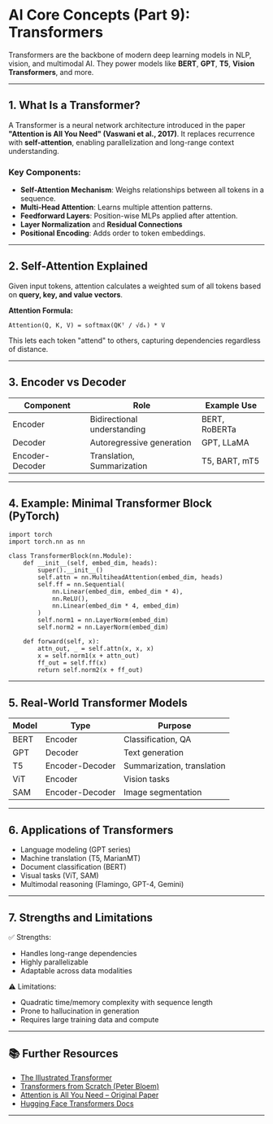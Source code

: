 # AI Core Concepts (Part 9): Transformers

Transformers are the backbone of modern deep learning models in NLP, vision, and multimodal AI. They power models like **BERT**, **GPT**, **T5**, **Vision Transformers**, and more.

---

## 1. What Is a Transformer?

A Transformer is a neural network architecture introduced in the paper **"Attention is All You Need" (Vaswani et al., 2017)**. It replaces recurrence with **self-attention**, enabling parallelization and long-range context understanding.

### Key Components:
- **Self-Attention Mechanism**: Weighs relationships between all tokens in a sequence.
- **Multi-Head Attention**: Learns multiple attention patterns.
- **Feedforward Layers**: Position-wise MLPs applied after attention.
- **Layer Normalization** and **Residual Connections**
- **Positional Encoding**: Adds order to token embeddings.

---

## 2. Self-Attention Explained

Given input tokens, attention calculates a weighted sum of all tokens based on **query, key, and value vectors**.

**Attention Formula:**
```
Attention(Q, K, V) = softmax(QKᵀ / √dₖ) * V
```

This lets each token "attend" to others, capturing dependencies regardless of distance.

---

## 3. Encoder vs Decoder

| Component | Role                          | Example Use           |
|----------|-------------------------------|------------------------|
| Encoder  | Bidirectional understanding    | BERT, RoBERTa          |
| Decoder  | Autoregressive generation      | GPT, LLaMA             |
| Encoder-Decoder | Translation, Summarization | T5, BART, mT5         |

---

## 4. Example: Minimal Transformer Block (PyTorch)
```
import torch
import torch.nn as nn

class TransformerBlock(nn.Module):
    def __init__(self, embed_dim, heads):
        super().__init__()
        self.attn = nn.MultiheadAttention(embed_dim, heads)
        self.ff = nn.Sequential(
            nn.Linear(embed_dim, embed_dim * 4),
            nn.ReLU(),
            nn.Linear(embed_dim * 4, embed_dim)
        )
        self.norm1 = nn.LayerNorm(embed_dim)
        self.norm2 = nn.LayerNorm(embed_dim)

    def forward(self, x):
        attn_out, _ = self.attn(x, x, x)
        x = self.norm1(x + attn_out)
        ff_out = self.ff(x)
        return self.norm2(x + ff_out)
```

---

## 5. Real-World Transformer Models

| Model   | Type         | Purpose                    |
|---------|--------------|----------------------------|
| BERT    | Encoder       | Classification, QA         |
| GPT     | Decoder       | Text generation            |
| T5      | Encoder-Decoder| Summarization, translation|
| ViT     | Encoder       | Vision tasks               |
| SAM     | Encoder-Decoder | Image segmentation       |

---

## 6. Applications of Transformers

- Language modeling (GPT series)
- Machine translation (T5, MarianMT)
- Document classification (BERT)
- Visual tasks (ViT, SAM)
- Multimodal reasoning (Flamingo, GPT-4, Gemini)

---

## 7. Strengths and Limitations

✅ Strengths:
- Handles long-range dependencies
- Highly parallelizable
- Adaptable across data modalities

⚠️ Limitations:
- Quadratic time/memory complexity with sequence length
- Prone to hallucination in generation
- Requires large training data and compute

---

## 📚 Further Resources

- [The Illustrated Transformer](https://jalammar.github.io/illustrated-transformer/)
- [Transformers from Scratch (Peter Bloem)](https://peterbloem.nl/blog/transformers)
- [Attention is All You Need – Original Paper](https://arxiv.org/abs/1706.03762)
- [Hugging Face Transformers Docs](https://huggingface.co/docs/transformers/index)

---
